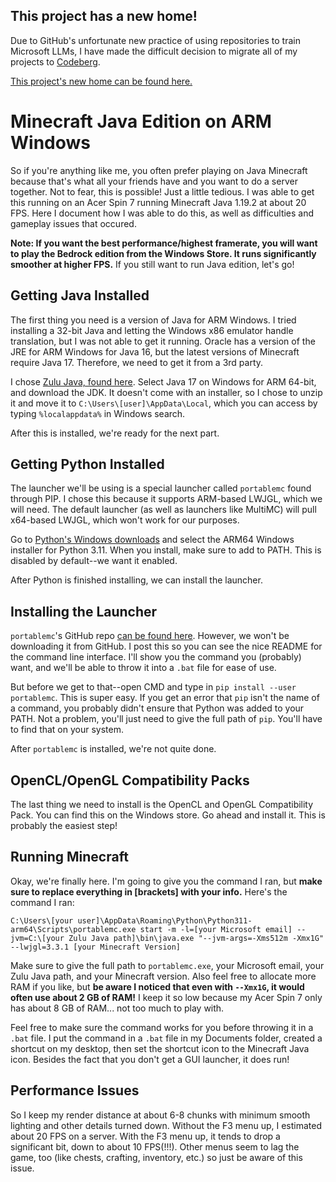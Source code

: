 ## This project has a new home!

Due to GitHub's unfortunate new practice of using repositories to train Microsoft LLMs, I have made the difficult decision to migrate all of my projects to [Codeberg](https://codeberg.org/).

[This project's new home can be found here.](https://codeberg.org/computablee/Minecraft-Java-on-ARM-Windows)

# Minecraft Java Edition on ARM Windows

So if you're anything like me, you often prefer playing on Java Minecraft because that's what all your friends have and you want to do a server together.
Not to fear, this is possible! Just a little tedious.
I was able to get this running on an Acer Spin 7 running Minecraft Java 1.19.2 at about 20 FPS.
Here I document how I was able to do this, as well as difficulties and gameplay issues that occured.

**Note: If you want the best performance/highest framerate, you will want to play the Bedrock edition from the Windows Store.
It runs significantly smoother at higher FPS.**
If you still want to run Java edition, let's go!

## Getting Java Installed
The first thing you need is a version of Java for ARM Windows.
I tried installing a 32-bit Java and letting the Windows x86 emulator handle translation, but I was not able to get it running.
Oracle has a version of the JRE for ARM Windows for Java 16, but the latest versions of Minecraft require Java 17.
Therefore, we need to get it from a 3rd party.

I chose [Zulu Java, found here](https://www.azul.com/downloads/?package=jdk#download-openjdk).
Select Java 17 on Windows for ARM 64-bit, and download the JDK.
It doesn't come with an installer, so I chose to unzip it and move it to `C:\Users\[user]\AppData\Local`, which you can access by typing `%localappdata%` in Windows search.

After this is installed, we're ready for the next part.

## Getting Python Installed
The launcher we'll be using is a special launcher called `portablemc` found through PIP.
I chose this because it supports ARM-based LWJGL, which we will need.
The default launcher (as well as launchers like MultiMC) will pull x64-based LWJGL, which won't work for our purposes.

Go to [Python's Windows downloads](https://www.python.org/downloads/windows/) and select the ARM64 Windows installer for Python 3.11.
When you install, make sure to add to PATH.
This is disabled by default--we want it enabled.

After Python is finished installing, we can install the launcher.

## Installing the Launcher
`portablemc`'s GitHub repo [can be found here](https://github.com/mindstorm38/portablemc).
However, we won't be downloading it from GitHub.
I post this so you can see the nice README for the command line interface.
I'll show you the command you (probably) want, and we'll be able to throw it into a `.bat` file for ease of use.

But before we get to that--open CMD and type in `pip install --user portablemc`.
This is super easy.
If you get an error that `pip` isn't the name of a command, you probably didn't ensure that Python was added to your PATH.
Not a problem, you'll just need to give the full path of `pip`.
You'll have to find that on your system.

After `portablemc` is installed, we're not quite done.

## OpenCL/OpenGL Compatibility Packs
The last thing we need to install is the OpenCL and OpenGL Compatibility Pack.
You can find this on the Windows store.
Go ahead and install it.
This is probably the easiest step!

## Running Minecraft
Okay, we're finally here.
I'm going to give you the command I ran, but **make sure to replace everything in [brackets] with your info.**
Here's the command I ran:
```
C:\Users\[your user]\AppData\Roaming\Python\Python311-arm64\Scripts\portablemc.exe start -m -l=[your Microsoft email] --jvm=C:\[your Zulu Java path]\bin\java.exe "--jvm-args=-Xms512m -Xmx1G" --lwjgl=3.3.1 [your Minecraft Version]
```
Make sure to give the full path to `portablemc.exe`, your Microsoft email, your Zulu Java path, and your Minecraft version.
Also feel free to allocate more RAM if you like, but **be aware I noticed that even with `--Xmx1G`, it would often use about 2 GB of RAM!**
I keep it so low because my Acer Spin 7 only has about 8 GB of RAM... not too much to play with.

Feel free to make sure the command works for you before throwing it in a `.bat` file.
I put the command in a `.bat` file in my Documents folder, created a shortcut on my desktop, then set the shortcut icon to the Minecraft Java icon.
Besides the fact that you don't get a GUI launcher, it does run!

## Performance Issues
So I keep my render distance at about 6-8 chunks with minimum smooth lighting and other details turned down.
Without the F3 menu up, I estimated about 20 FPS on a server.
With the F3 menu up, it tends to drop a significant bit, down to about 10 FPS(!!!).
Other menus seem to lag the game, too (like chests, crafting, inventory, etc.) so just be aware of this issue.
